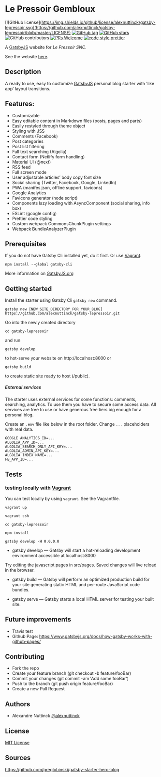 # Le Pressoir Gembloux

[![GitHub license](https://img.shields.io/github/license/alexnuttinck/gatsby-lepressoir.svg](https://github.com/alexnuttinck/gatsby-lepressoir/blob/master/LICENSE)
[![GitHub tag](https://img.shields.io/github/tag/alexnuttinck/gatsby-lepressoir.svg)](https://github.com/alexnuttinck/gatsby-lepressoir)
[![GitHub stars](https://img.shields.io/github/stars/alexnuttinck/gatsby-lepressoir.svg)](https://github.com/alexnuttinck/gatsby-lepressoir/stargazers)
![GitHub contributors](https://img.shields.io/github/contributors/alexnuttinck/gatsby-lepressoir.svg)
[![PRs Welcome](https://img.shields.io/badge/PRs-welcome-brightgreen.svg?style=flat-square)](http://makeapullrequest.com)
[![code style prettier](https://img.shields.io/badge/code_style-prettier-ff69b4.svg?style=flat-square)](https://github.com/prettier/prettier)

A [GatsbyJS](https://www.gatsbyjs.org/) website for *Le Pressoir SNC*. 

See the website [here](https://github.com/alexnuttinck/gatsby-lepressoir).

## Description

A ready to use, easy to customize [GatsbyJS](https://github.com/gatsbyjs/gatsby) personal blog starter with 'like app' layout transitions.

## Features:

- Customizable
- Easy editable content in Markdown files (posts, pages and parts)
- Easily restyled through theme object
- Styling with JSS
- Comments (Facebook)
- Post categories
- Post list filtering
- Full text searching (Algolia)
- Contact form (Netlify form handling)
- Material UI (@next)
- RSS feed
- Full screen mode
- User adjustable articles’ body copy font size
- Social sharing (Twitter, Facebook, Google, LinkedIn)
- PWA (manifes.json, offline support, favicons)
- Google Analytics
- Favicons generator (node script)
- Components lazy loading with AsyncComponent (social sharing, info box)
- ESLint (google config)
- Prettier code styling
- Custom webpack CommonsChunkPlugin settings
- Webpack BundleAnalyzerPlugin

## Prerequisites

If you do not have Gatsby Cli installed yet, do it first. Or use [Vagrant](https://www.vagrantup.com/).

```text
npm install --global gatsby-cli
```

More information on [GatsbyJS.org](https://www.gatsbyjs.org/tutorial/part-one)

## Getting started

Install the starter using Gatsby Cli `gatsby new` command.

```text
gatsby new [NEW_SITE_DIRECTORY_FOR_YOUR_BLOG] https://github.com/alexnuttinck/gatsby-lepressoir.git
```

Go into the newly created directory

```text
cd gatsby-lepressoir
```

and run

```text
gatsby develop
```

to hot-serve your website on http://localhost:8000 or

```text
gatsby build
```

to create static site ready to host (/public).

##### External services

The starter uses external services for some functions: comments, searching, analytics. To use them you have to secure some access data. All services are free to use or have generous free tiers big enough for a personal blog.

Create an `.env` file like below in the root folder. Change `...` placeholders with real data.

```text
GOOGLE_ANALYTICS_ID=...
ALGOLIA_APP_ID=...
ALGOLIA_SEARCH_ONLY_API_KEY=...
ALGOLIA_ADMIN_API_KEY=...
ALGOLIA_INDEX_NAME=...
FB_APP_ID=...
```

## Tests

### testing locally with [Vagrant](https://www.vagrantup.com/)

You can test locally by using `vagrant`. See the Vagrantfile.

```text
vagrant up
```

```text
vagrant ssh
```

```text
cd gatsby-lepressoir
```

```text
npm install
```

```
gatsby develop -H 0.0.0.0
```

* gatsby develop — Gatsby will start a hot-reloading development environment accessible at localhost:8000
    
Try editing the javascript pages in src/pages. Saved changes will live reload in the browser.

* gatsby build — Gatsby will perform an optimized production build for your site generating static HTML and per-route JavaScript code bundles.

* gatsby serve — Gatsby starts a local HTML server for testing your built site.

## Future improvements

* Travis test
* Github Page: https://www.gatsbyjs.org/docs/how-gatsby-works-with-github-pages/  

## Contributing

- Fork the repo
- Create your feature branch (git checkout -b feature/fooBar)
- Commit your changes (git commit -am 'Add some fooBar')
- Push to the branch (git push origin feature/fooBar)
- Create a new Pull Request

## Authors

- Alexandre Nuttinck [@alexnuttinck](https://github.com/alexnuttinck)

## License

[MIT License](https://github.com/alexnuttinck/gatsby-lepressoir/blob/develop/LICENSE)

## Sources

https://github.com/greglobinski/gatsby-starter-hero-blog